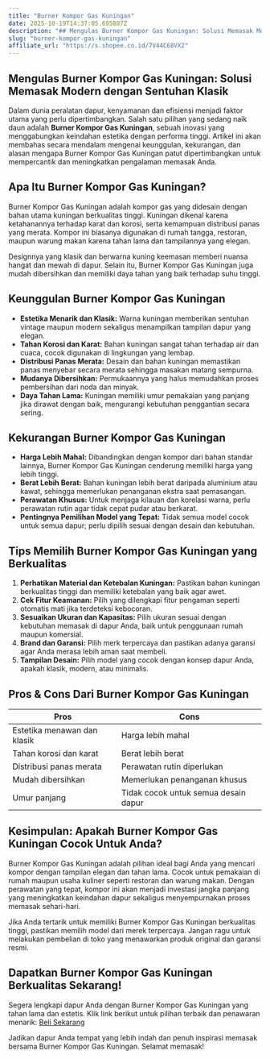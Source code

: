 ```yaml
---
title: "Burner Kompor Gas Kuningan"
date: 2025-10-19T14:37:05.695887Z
description: "## Mengulas Burner Kompor Gas Kuningan: Solusi Memasak Modern dengan Sentuhan Klasik..."
slug: "burner-kompor-gas-kuningan"
affiliate_url: "https://s.shopee.co.id/7V44C68VX2"
---
```

## Mengulas Burner Kompor Gas Kuningan: Solusi Memasak Modern dengan Sentuhan Klasik

Dalam dunia peralatan dapur, kenyamanan dan efisiensi menjadi faktor utama yang perlu dipertimbangkan. Salah satu pilihan yang sedang naik daun adalah **Burner Kompor Gas Kuningan**, sebuah inovasi yang menggabungkan keindahan estetika dengan performa tinggi. Artikel ini akan membahas secara mendalam mengenai keunggulan, kekurangan, dan alasan mengapa Burner Kompor Gas Kuningan patut dipertimbangkan untuk mempercantik dan meningkatkan pengalaman memasak Anda.

## Apa Itu Burner Kompor Gas Kuningan?

Burner Kompor Gas Kuningan adalah kompor gas yang didesain dengan bahan utama kuningan berkualitas tinggi. Kuningan dikenal karena ketahanannya terhadap karat dan korosi, serta kemampuan distribusi panas yang merata. Kompor ini biasanya digunakan di rumah tangga, restoran, maupun warung makan karena tahan lama dan tampilannya yang elegan.

Designnya yang klasik dan berwarna kuning keemasan memberi nuansa hangat dan mewah di dapur. Selain itu, Burner Kompor Gas Kuningan juga mudah dibersihkan dan memiliki daya tahan yang baik terhadap suhu tinggi.

## Keunggulan Burner Kompor Gas Kuningan

- **Estetika Menarik dan Klasik:** Warna kuningan memberikan sentuhan vintage maupun modern sekaligus menampilkan tampilan dapur yang elegan.
- **Tahan Korosi dan Karat:** Bahan kuningan sangat tahan terhadap air dan cuaca, cocok digunakan di lingkungan yang lembap.
- **Distribusi Panas Merata:** Desain dan bahan kuningan memastikan panas menyebar secara merata sehingga masakan matang sempurna.
- **Mudanya Dibersihkan:** Permukaannya yang halus memudahkan proses pembersihan dari noda dan minyak.
- **Daya Tahan Lama:** Kuningan memiliki umur pemakaian yang panjang jika dirawat dengan baik, mengurangi kebutuhan penggantian secara sering.

## Kekurangan Burner Kompor Gas Kuningan

- **Harga Lebih Mahal:** Dibandingkan dengan kompor dari bahan standar lainnya, Burner Kompor Gas Kuningan cenderung memiliki harga yang lebih tinggi.
- **Berat Lebih Berat:** Bahan kuningan lebih berat daripada aluminium atau kawat, sehingga memerlukan penanganan ekstra saat pemasangan.
- **Perawatan Khusus:** Untuk menjaga kilauan dan korelasi warna, perlu perawatan rutin agar tidak cepat pudar atau berkarat.
- **Pentingnya Pemilihan Model yang Tepat:** Tidak semua model cocok untuk semua dapur; perlu dipilih sesuai dengan desain dan kebutuhan.

## Tips Memilih Burner Kompor Gas Kuningan yang Berkualitas

1. **Perhatikan Material dan Ketebalan Kuningan:** Pastikan bahan kuningan berkualitas tinggi dan memiliki ketebalan yang baik agar awet.
2. **Cek Fitur Keamanan:** Pilih yang dilengkapi fitur pengaman seperti otomatis mati jika terdeteksi kebocoran.
3. **Sesuaikan Ukuran dan Kapasitas:** Pilih ukuran sesuai dengan kebutuhan memasak di dapur Anda, baik untuk penggunaan rumah maupun komersial.
4. **Brand dan Garansi:** Pilih merk terpercaya dan pastikan adanya garansi agar Anda merasa lebih aman saat membeli.
5. **Tampilan Desain:** Pilih model yang cocok dengan konsep dapur Anda, apakah klasik, modern, atau minimalis.

## Pros & Cons Dari Burner Kompor Gas Kuningan

| **Pros**                           | **Cons**                            |
|-----------------------------------|-----------------------------------|
| Estetika menawan dan klasik     | Harga lebih mahal                |
| Tahan korosi dan karat           | Berat lebih berat                |
| Distribusi panas merata          | Perawatan rutin diperlukan       |
| Mudah dibersihkan               | Memerlukan penanganan khusus     |
| Umur panjang                      | Tidak cocok untuk semua desain dapur |

## Kesimpulan: Apakah Burner Kompor Gas Kuningan Cocok Untuk Anda?

Burner Kompor Gas Kuningan adalah pilihan ideal bagi Anda yang mencari kompor dengan tampilan elegan dan tahan lama. Cocok untuk pemakaian di rumah maupun usaha kuliner seperti restoran dan warung makan. Dengan perawatan yang tepat, kompor ini akan menjadi investasi jangka panjang yang meningkatkan keindahan dapur sekaligus menyempurnakan proses memasak sehari-hari.

Jika Anda tertarik untuk memiliki Burner Kompor Gas Kuningan berkualitas tinggi, pastikan memilih model dari merek terpercaya. Jangan ragu untuk melakukan pembelian di toko yang menawarkan produk original dan garansi resmi.

## Dapatkan Burner Kompor Gas Kuningan Berkualitas Sekarang!

Segera lengkapi dapur Anda dengan Burner Kompor Gas Kuningan yang tahan lama dan estetis. Klik link berikut untuk pilihan terbaik dan penawaran menarik: [Beli Sekarang](https://s.shopee.co.id/7V44C68VX2)

Jadikan dapur Anda tempat yang lebih indah dan penuh inspirasi memasak bersama Burner Kompor Gas Kuningan. Selamat memasak!